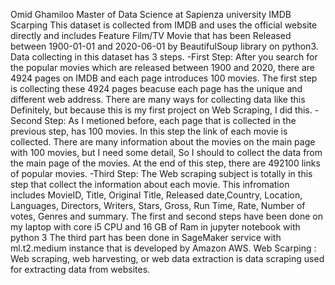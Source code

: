 Omid Ghamiloo
Master of Data Science at Sapienza university
IMDB Scarping
This dataset is collected from IMDB and uses the official website directly and includes Feature Film/TV Movie that has been Released between 1900-01-01 and 2020-06-01 by BeautifulSoup library on python3. 
Data collecting in this dataset has 3 steps. 
-First Step: After you search for the popular movies which are released between 1900 and 2020, there are 4924 pages on IMDB and each page introduces 100 movies. The first step is collecting these 4924 pages beacuse each page has the unique and different web address. There are many ways for collecting data like this Definitely, but because this is my first project on Web Scraping, I did this.
-Second Step: As I metioned before, each page that is collected in the previous step, has 100 movies. In this step the link of each movie is collected. There are many information about the movies on the  main page with 100 movies, but I need some detail, So I should to collect the data from the main page of the movies. At the end of this step, there are 492100 links of popular movies.
-Third Step: The Web scraping subject is totally in this step that collect the information about each movie. This infromation includes MovieID, Title, Original Title, Released date,Country, Location, Languages, Directors, Writers, Stars, Gross, Run Time, Rate, Number of votes, Genres and summary.
The first and second steps have been done on my laptop with core i5 CPU and 16 GB of Ram in jupyter notebook with python 3
The third part has been done in SageMaker service with ml.t2.medium instance that is developed by Amazon AWS. 
Web Scarping : Web scraping, web harvesting, or web data extraction is data scraping used for extracting data from websites.
